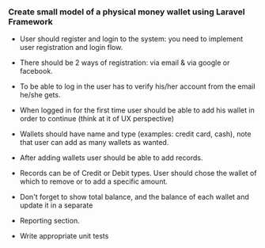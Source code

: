 ### Create small model of a physical money wallet using Laravel Framework

* User should register and login to the system: you need to implement user registration and login flow.

* There should be 2 ways of registration: via email & via google or facebook.

* To be able to log in the user has to verify his/her account from the email he/she gets.

* When logged in for the first time user should be able to add his wallet in order to continue (think at it of UX perspective)

* Wallets should have name and type (examples: credit card, cash), note that user can add as many wallets as wanted.

* After adding wallets user should be able to add records.

* Records can be of Credit or Debit types. User should chose the wallet of which to remove or to add a specific amount.

* Don't forget to show total balance, and the balance of each wallet and update it in a separate

* Reporting section.

* Write appropriate unit tests
